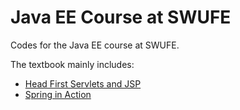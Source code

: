 # Java EE Course at SWUFE
Codes for the Java EE course at SWUFE. 

The textbook mainly includes:
- [Head First Servlets and JSP](https://book.douban.com/subject/3223139/)
- [Spring in Action](https://book.douban.com/subject/24830012/)
